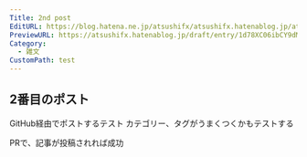 ```yaml
---
Title: 2nd post
EditURL: https://blog.hatena.ne.jp/atsushifx/atsushifx.hatenablog.jp/atom/entry/6801883189129913320
PreviewURL: https://atsushifx.hatenablog.jp/draft/entry/1d78XC06ibCY9dM2y1yVofYePvQ
Category:
  - 雑文
CustomPath: test
---
```


## 2番目のポスト

GitHub経由でポストするテスト
カテゴリー、タグがうまくつくかもテストする

PRで、記事が投稿されれば成功
